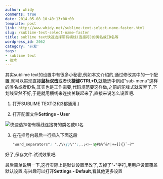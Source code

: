 ```yaml
---
author: whidy
comments: true
date: 2014-05-08 10:40:13+00:00
template: post
link: http://www.whidy.net/sublime-text-select-name-faster.html
slug: /sublime-text-select-name-faster
title: sublime text快速选择带有横线(连接符)的类名或ID名等
wordpress_id: 2062
category: '开发'
tags:
- sublime text
- 技术
---
```


其实sublime text的设置中有很多小秘密,例如本文介绍的,通过修改其中的一个配置,就可以实现直接**鼠标双击**或者快**捷键CTRL+D**,就能选中例如"sub-menu"这样的类名或者ID名,其实也是工作需要,代码规范要这样做,之前的驼峰式就废弃了,下划线显然不好,于是就用横线来连接关联起来了,直接来说怎么设置吧.

1. 打开SUBLIME TEXT(2和3都通用.)

2. 打开配置文件**Settings - User**

![快速选择带有横线连接符的类名或ID名](https://www.whidy.net/wp-content/uploads/2014/05/fast-select-400x175.jpg)

3. 在花括号内最后一行插入下面这段


    
    ```css
    "word_separators": "./\\()\"':,.;<>~!@#$%^&*|+=[]{}`~?"
    ```



好了,保存文件.试试效果吧.

最后简单说明一下,这行实际上是默认设置里改了,去掉了"**-**"字符,用用户设置覆盖默认设置,有兴趣可以打开**Settings - Default**,看其他更多设置
